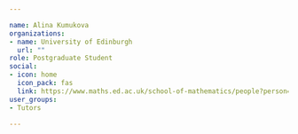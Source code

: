 ```yaml
---

name: Alina Kumukova
organizations:
- name: University of Edinburgh 
  url: ""
role: Postgraduate Student
social:
- icon: home
  icon_pack: fas
  link: https://www.maths.ed.ac.uk/school-of-mathematics/people?person=707
user_groups:
- Tutors

---
```

